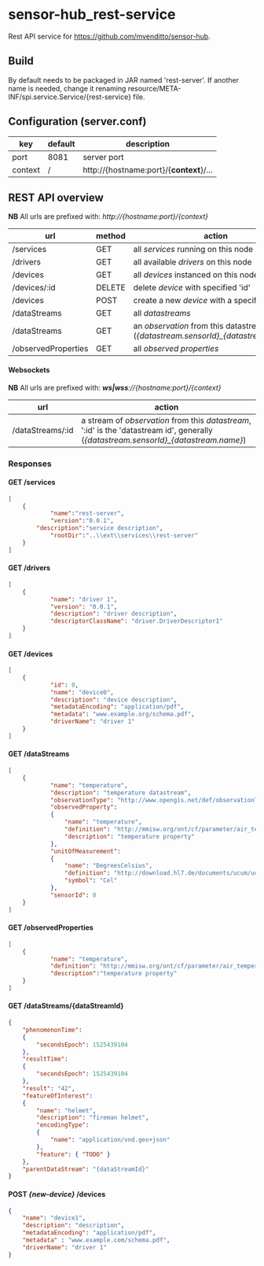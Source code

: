 # sensor-hub_rest-service

Rest API service for https://github.com/mvenditto/sensor-hub. 

## Build
By default needs to be packaged in JAR named 'rest-server'. 
If another name is needed, change it renaming resource/META-INF/spi.service.Service/{rest-service} file.

## Configuration (server.conf)

key | default | description
----|---------|-------------
port| 8081 | server port
context| / | http://{hostname:port}/{**context**}/...

## REST API overview
**NB** All urls are prefixed with: *http://{hostname:port}/{context}*

url | method | action
----|--------|-------------
/services | GET | all *services* running on this node
/drivers | GET | all available *drivers* on this node
/devices | GET | all *devices* instanced on this node
/devices/:id | DELETE | delete *device* with specified 'id'
/devices | POST | create a new *device* with a specified *driver*
/dataStreams | GET | all *datastreams*
/dataStreams | GET | an *observation* from this datastream (*{datastream.sensorId}_{datastream.name}*)
/observedProperties | GET | all *observed properties*

#### Websockets
**NB** All urls are prefixed with: ***ws|wss**://{hostname:port}/{context}*

url | action
--- | ------
/dataStreams/:id | a stream of *observation* from this *datastream*, ':id' is the 'datastream id', generally  (*{datastream.sensorId}_{datastream.name}*)

### Responses

#### GET /services
```json
[
  	{ 
    		"name":"rest-server",
    		"version":"0.0.1",
   		"description":"service description",
    		"rootDir":"..\\ext\\services\\rest-server"
   	}
]
```

#### GET /drivers
```json
[
	{
    		"name": "driver 1",
    		"version": "0.0.1",
    		"description": "driver description",
    		"descriptorClassName": "driver.DriverDescriptor1"
   	}
]
```

#### GET /devices
```json 
[
	{
    		"id": 0,
    		"name": "device0",
    		"description": "device description",
    		"metadataEncoding": "application/pdf",
    		"metadata": "www.example.org/schema.pdf",
    		"driverName": "driver 1"
   	}
]
```

#### GET /dataStreams
```json
[
	{
    		"name": "temperature",
    		"description": "temperature datastream",
    		"observationType": "http://www.opengis.net/def/observationType/OGC-OM/2.0/OM_Measurement",
    		"observedProperty": 
     		{
       			"name": "temperature",
       			"definition": "http://mmisw.org/ont/cf/parameter/air_temperature",
       			"description": "temperature property"
     		},
    		"unitOfMeasurement":
    		{
       			"name": "DegreesCelsius",
       			"definition": "http://download.hl7.de/documents/ucum/ucumdata.html",
       			"symbol": "Cel"
    		},
    		"sensorId": 0
  	}
]
```

#### GET /observedProperties
```json
[
	{
    		"name": "temperature",
    		"definition": "http://mmisw.org/ont/cf/parameter/air_temperature",
    		"description":"temperature property"
   	}
]
```
#### GET /dataStreams/{dataStreamId}
```json
{
	"phenomenonTime": 
	{
		"secondsEpoch": 1525439104
	},
	"resultTime": 
	{
		"secondsEpoch": 1525439104
	},
	"result": "42",
	"featureOfInterest": 
	{
		"name": "helmet",
		"description": "fireman helmet",
		"encodingType": 
		{
			"name": "application/vnd.geo+json"
		},
		"feature": { "TODO" }
	},
	"parentDataStream": "{dataStreamId}"
}
```

#### POST *{new-device}* /devices
```json
{
	"name": "device1",
	"description": "description",
	"metadataEncoding": "application/pdf",
	"metadata" : "www.example.com/schema.pdf",
	"driverName": "driver 1"
}
```
